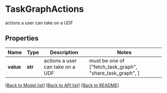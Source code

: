 # TaskGraphActions

actions a user can take on a UDF

## Properties
Name | Type | Description | Notes
------------ | ------------- | ------------- | -------------
**value** | **str** | actions a user can take on a UDF |  must be one of ["fetch_task_graph", "share_task_graph", ]

[[Back to Model list]](../README.md#documentation-for-models) [[Back to API list]](../README.md#documentation-for-api-endpoints) [[Back to README]](../README.md)



